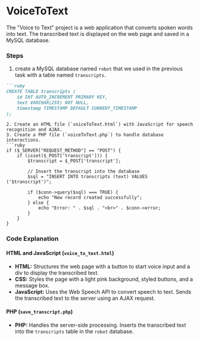 # VoiceToText
The "Voice to Text" project is a web application that converts spoken words into text. The transcribed text is displayed on the web page and saved in a MySQL database.



### Steps

1. create a MySQL database named `robot` that we used in the previous task with a table named `transcripts`.
```ruby
```ruby
CREATE TABLE transcripts (
    id INT AUTO_INCREMENT PRIMARY KEY,
    text VARCHAR(255) NOT NULL,
    timestamp TIMESTAMP DEFAULT CURRENT_TIMESTAMP
);
```
```
2. Create an HTML file (`voiceToText.html`) with JavaScript for speech recognition and AJAX.
3. Create a PHP file (`voiceToText.php`) to handle database interactions.
```ruby
if ($_SERVER["REQUEST_METHOD"] == "POST") {
    if (isset($_POST['transcript'])) {
        $transcript = $_POST['transcript'];

        // Insert the transcript into the database
        $sql = "INSERT INTO transcripts (text) VALUES ('$transcript')";
        
        if ($conn->query($sql) === TRUE) {
            echo "New record created successfully";
        } else {
            echo "Error: " . $sql . "<br>" . $conn->error;
        }
    }
}
```

### Code Explanation

#### HTML and JavaScript (`voice_to_text.html`)

- **HTML:** Structures the web page with a button to start voice input and a div to display the transcribed text.
- **CSS:** Styles the page with a light pink background, styled buttons, and a message box.
- **JavaScript:** Uses the Web Speech API to convert speech to text. Sends the transcribed text to the server using an AJAX request.

#### PHP (`save_transcript.php`)

- **PHP:** Handles the server-side processing. Inserts the transcribed text into the `transcripts` table in the `robot` database.
